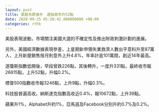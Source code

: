 ```yaml
---
layout: post
title: 美股先跌後升　道指收市升52點
date: 2020-09-25 05:20:42.000000000 +08:00
categories: rthk
---
```


美股表現波動，市場關注美國大選的不確定性及推出財政刺激計劃的進展。

另外，美國經濟數據表現參差，上星期新申領失業救濟人數出乎意料升至87萬人，上月新屋銷售按月則意外上升4.8%，年率計逾101萬間，創近14年最高。

道瓊斯指數低開後，早段曾跌226點，其後轉升，一度升331點，最終收市報26815點，上升52點，升幅0.2%。

標普500指數收市報3246點，上升9點，升幅0.3%。

科技股普遍高收。納斯達克指數高收近0.4%，報10672點，上升39點。

蘋果升1%，Alphabet升約1%，亞馬遜及Facebook分別升約0.7%及0.2%。
